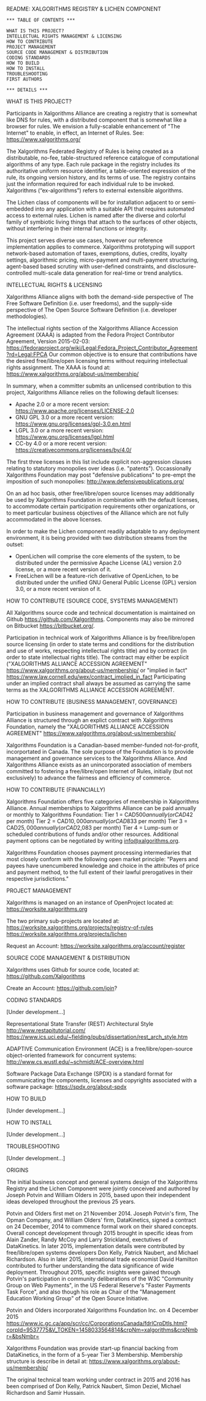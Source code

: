 README: XALGORITHMS REGISTRY & LICHEN COMPONENT

    *** TABLE OF CONTENTS ***

    WHAT IS THIS PROJECT?
    INTELLECTUAL RIGHTS MANAGEMENT & LICENSING
    HOW TO CONTRIBUTE
    PROJECT MANAGEMENT
    SOURCE CODE MANAGEMENT & DISTRIBUTION
    CODING STANDARDS
    HOW TO BUILD
    HOW TO INSTALL
    TROUBLESHOOTING
    FIRST AUTHORS

    *** DETAILS ***

WHAT IS THIS PROJECT?

Participants in Xalgorithms Alliance are creating a registry that is somewhat like DNS for rules, with a distributed component that is somewhat like a browser for rules. We envision a fully-scalable enhancement of "The Internet" to enable, in effect, an Internet of Rules. See: https://www.xalgorithms.org/

The Xalgorithms Federated Registry of Rules is being created as a distributable, no-fee, table-structured reference catalogue of computational algorithms of any type. Each rule package in the registry includes its authoritative uniform resource identifier, a table-oriented expression of the rule, its ongoing version history, and its terms of use. The registry contains just the information required for each individual rule to be invoked. Xalgorithms (“ex-algorithms”) refers to external extensible algorithms. 

The Lichen class of components will be for installation adjacent to or semi-embedded into any application with a suitable API that requires automated access to external rules. Lichen is named after the diverse and colorful family of symbiotic living things that attach to the surfaces of other objects, without interfering in their internal functions or integrity.

This project serves diverse use cases, however our reference implementation applies to commerce. Xalgorithms prototyping will support network-based automation of taxes, exemptions, duties, credits, loyalty settings, algorithmic pricing, micro-payment and multi-payment structuring, agent-based based scrutiny with user-defined constraints, and disclosure-controlled multi-scale data generation for real-time or trend analytics.

INTELLECTUAL RIGHTS & LICENSING

Xalgorithms Alliance aligns with both the demand-side perspective of The Free Software Definition (i.e. user freedoms), and the supply-side perspective of The Open Source Software Definition (i.e. developer methodologies).

The intellectual rights section of the Xalgorithms Alliance Accession Agreement (XAAA) is adapted from the Fedora Project Contributor Agreement, Version 2015-02-03:
https://fedoraproject.org/wiki/Legal:Fedora_Project_Contributor_Agreement?rd=Legal:FPCA  Our common objective is to ensure that contributions have the desired free/libre/open licensing terms without requiring intellectual rights assignment. The XAAA is found at: https://www.xalgorithms.org/about-us/membership/

In summary, when a committer submits an unlicensed contribution to this project, Xalgorithms Alliance relies on the following default licenses:
* Apache 2.0 or a more recent version: https://www.apache.org/licenses/LICENSE-2.0
* GNU GPL 3.0 or a more recent version: https://www.gnu.org/licenses/gpl-3.0.en.html
* LGPL 3.0 or a more recent version: https://www.gnu.org/licenses/lgpl.html
* CC-by 4.0 or a more recent version: https://creativecommons.org/licenses/by/4.0/

The first three licenses in this list include explicit non-aggression clauses relating to statutory monopolies over ideas (i.e. "patents"). Occassionally Xalgorithms Foundation may post "defensive publications" to pre-empt the imposition of such monopolies: http://www.defensivepublications.org/

On an ad hoc basis, other free/libre/open source licenses may additionally be used by Xalgorithms Foundation in combination with the default licenses, to accommodate certain participation requirements other organizations, or to meet particular business objectives of the Alliance which are not fully accommodated in the above licenses.

In order to make the Lichen component readily adaptable to any deployment environment, it is being provided with two distribution streams from the outset:
* OpenLichen will comprise the core elements of the system, to be distributed under the permissive Apache License (AL) version 2.0 license, or a more recent version of it.
* FreeLichen will be a feature-rich derivative of OpenLichen, to be distributed under the unified GNU General Public License (GPL) version 3.0, or a more recent version of it.

HOW TO CONTRIBUTE (SOURCE CODE, SYSTEMS MANAGEMENT)

All Xalgorithms source code and technical documentation is maintained on Github https://github.com/Xalgorithms. Components may also be mirrored on Bitbucket https://bitbucket.org/.

Participation in technical work of Xalgorithms Alliance is by free/libre/open source licensing (in order to state terms and conditions for the distribution and use of works, respecting intellectual rights title) and by contract (in order to state intellectual rights title). The contract may either be explicit ("XALGORITHMS ALLIANCE ACCESSION AGREEMENT" https://www.xalgorithms.org/about-us/membership/ or "implied in fact" https://www.law.cornell.edu/wex/contract_implied_in_fact  Participating under an implied contract shall always be assumed as carrying the same terms as the XALGORITHMS ALLIANCE ACCESSION AGREEMENT.

HOW TO CONTRIBUTE (BUSINESS MANAGEMENT, GOVERNANCE)

Participation in business management and governance of Xalgorithms Alliance is structured through an explict contract with Xalgorithms Foundation, namely the "XALGORITHMS ALLIANCE ACCESSION AGREEMENT" https://www.xalgorithms.org/about-us/membership/ 

Xalgorithms Foundation is a Canadian-based member-funded not-for-profit, incorportated in Canada. The sole purpose of the Foundation is to provide management and governance services to the Xalgorithms Alliance. And Xalgorithms Alliance exists as an unincorporated association of members committed to fostering a free/libre/open Internet of Rules, initially (but not exclusively) to advance the fairness and efficiency of commerce.  

HOW TO CONTRIBUTE (FINANCIALLY)

Xalgorithms Foundation offers five categories of membership in Xalgorithms Alliance. Annual memberships to Xalgorithms Alliance can be paid annually or monthly to Xalgorithms Foundation:
    Tier 1 = CAD$500 annually (or CAD$42 per month)
    Tier 2 = CAD$10,000 annually (or CAD$833 per month)
    Tier 3 = CAD$25,000 annually (or CAD$2,083 per month)
    Tier 4 = Lump-sum or scheduled contributions of funds and/or other resources.
Additional payment options can be negotiated by writing info@xalgorithms.org.

Xalgorithms Foundation chooses payment processing intermediaries that most closely conform with the following open market principle: "Payers and payees have unencumbered knowledge and choice in the attributes of price and payment method, to the full extent of their lawful prerogatives in their respective jurisdictions."
 
PROJECT MANAGEMENT

Xalgorithms is managed on an instance of OpenProject located at:
https://worksite.xalgorithms.org

The two primary sub-projects are located at:
https://worksite.xalgorithms.org/projects/registry-of-rules
https://worksite.xalgorithms.org/projects/lichen

Request an Account: https://worksite.xalgorithms.org/account/register

SOURCE CODE MANAGEMENT & DISTRIBUTION

Xalgorithms uses Github for source code, located at:
https://github.com/Xalgorithms

Create an Account: https://github.com/join?

CODING STANDARDS

[Under development...]

Representational State Transfer (REST) Architectural Style 
http://www.restapitutorial.com/
https://www.ics.uci.edu/~fielding/pubs/dissertation/rest_arch_style.htm

ADAPTIVE Communication Environment (ACE) is a free/libre/open-source object-oriented framework for concurrent systems: http://www.cs.wustl.edu/~schmidt/ACE-overview.html

Software Package Data Exchange (SPDX) is a standard format for communicating the components, licenses and copyrights associated with a software package:
https://spdx.org/about-spdx

HOW TO BUILD

[Under development...]

HOW TO INSTALL

[Under development...]

TROUBLESHOOTING

[Under development...]

ORIGINS 

The initial business concept and general systems design of the Xalgorithms Registry and the Lichen Component were jointly conceived and authored by Joseph Potvin and William Olders in 2015, based upon their independent ideas developed throughout the previous 25 years. 

Potvin and Olders first met on 21 November 2014. Joseph Potvin's firm, The Opman Company, and William Olders' firm, DataKinetics, signed a contract on 24 December, 2014 to commence formal work on their shared concepts. Overall concept development through 2015 brought in specific ideas from Alain Zander, Randy McCoy and Larry Strickland, exectutives of DataKinetics. In later 2015, implementation details were contributed by free/libre/open systems developers Don Kelly, Patrick Naubert, and Michael Richardson. Also in later 2015, international trade economist David Hamilton contributed to further understanding the data significance of wide deployment. Throughout 2015, specific insights were gained through Potvin's participation in community deliberations of the W3C "Community Group on Web Payments", in the US Federal Reserve's "Faster Payments Task Force", and also though his role as Chair of the "Management Education Working Group" of the Open Source Initiative.

Potvin and Olders incorporated Xalgorithms Foundation Inc. on 4 December 2015 https://www.ic.gc.ca/app/scr/cc/CorporationsCanada/fdrlCrpDtls.html?corpId=9537775&V_TOKEN=1458033564814&crpNm=xalgorithms&crpNmbr=&bsNmbr= 

Xalgorithms Foundation was provide start-up financial backing from DataKinetics, in the form of a 5-year Tier 3 Membership. Membership structure is describe in detail at: https://www.xalgorithms.org/about-us/membership/

The original technical team working under contract in 2015 and 2016 has been comprised of Don Kelly, Patrick Naubert, Simon Deziel, Michael Richardson and Samir Hussain. 

